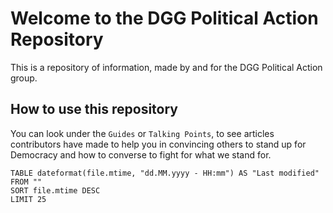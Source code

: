 # Welcome to the DGG Political Action Repository

This is a repository of information, made by and for the DGG Political Action group.

## How to use this repository

You can look under the `Guides` or `Talking Points`, to see articles contributors have made to help you in convincing others to stand up for Democracy and how to converse to fight for what we stand for.

```dataview
TABLE dateformat(file.mtime, "dd.MM.yyyy - HH:mm") AS "Last modified"
FROM ""
SORT file.mtime DESC
LIMIT 25
```